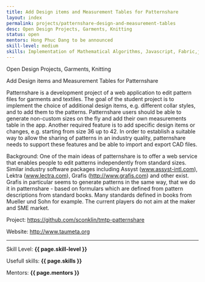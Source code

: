 ```yaml
---
title: Add Design items and Measurement Tables for Patternshare
layout: index
permalink: projects/patternshare-design-and-measurement-tables
desc: Open Design Projects, Garments, Knitting
status: open
mentors: Hong Phuc Dang to be announced
skill-level: medium
skills: Implementation of Mathematical Algorithms, Javascript, Fabric,js, Rafael.js, HTML, vector graphics
---
```

Open Design Projects, Garments, Knitting


Add Design items and Measurement Tables for Patternshare

Patternshare is a development project of a web application to edit pattern files for garments and textiles. The goal of the student project is to implement the choice of additional design items, e.g. different collar styles, and to add them to the patterns. Patternshare users should be able to generate non-custom sizes on the fly and add their own measurements table in the app. Another required feature is to add specific design items or changes, e.g. starting from size 36 up to 42. In order to establish a suitable way to allow the sharing of patterns in an industry quality, patternshare needs to support these features and be able to import and export CAD files.

Background: One of the main ideas of patternshare is to offer a web service that enables people to edit patterns independently from standard sizes. Similar industry software packages including Assyst (www.assyst-intl.com), Lektra (www.lectra.com), Grafis (http://www.grafis.com) and other exist. Grafis in particular seems to generate patterns in the same way, that we do it in patternshare - based on formulars which are defined from pattern descriptions from standard books. Many standards defined in books from Mueller und Sohn for example. The current players do not aim at the maker and SME market.

Project: https://github.com/sconklin/tmtp-patternshare

Website: http://www.taumeta.org

* * *

Skill Level: **{{ page.skill-level }}**

Usefull skills: **{{ page.skills }}**

Mentors: **{{ page.mentors }}**
